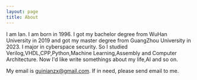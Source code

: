 ```yaml
---
layout: page
title: About
---
```


I am Ian. I am born in 1996. I got my bachelor degree from WuHan University in 2019 and got my master degree from GuangZhou University in 2023. 
I major in cyberspace security. So I studied Verilog,VHDL,CPP,Python,Machine Learning,Assembly and Computer Architecture. Now I'd like write somethings about my life,AI and so on.

My email is guinianzx@gmail.com. If in need, please send email to me.
